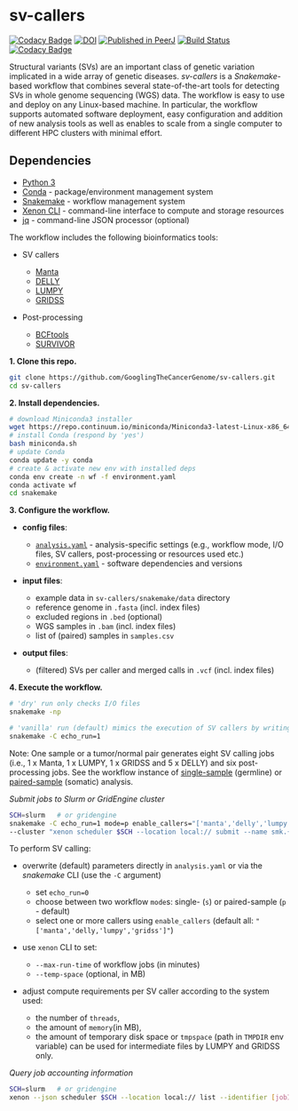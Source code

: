 # sv-callers

[![Codacy Badge](https://api.codacy.com/project/badge/Grade/cb946942476b4dd39e39100253f2d9c9)](https://app.codacy.com/gh/GooglingTheCancerGenome/sv-callers?utm_source=github.com&utm_medium=referral&utm_content=GooglingTheCancerGenome/sv-callers&utm_campaign=Badge_Grade)
[![DOI](https://zenodo.org/badge/DOI/10.5281/zenodo.1217111.svg)](https://doi.org/10.5281/zenodo.1217111)
[![Published in PeerJ](https://img.shields.io/badge/published%20in-PeerJ-blue.svg)](https://doi.org/10.7717/peerj.8214)
[![Build Status](https://travis-ci.org/GooglingTheCancerGenome/sv-callers.svg?branch=master)](https://travis-ci.org/GooglingTheCancerGenome/sv-callers)
[![Codacy Badge](https://api.codacy.com/project/badge/Grade/5377b44904f84f9380b9d778c49bdb9e)](https://app.codacy.com/app/arnikz/sv-callers?utm_source=github.com&utm_medium=referral&utm_content=GooglingTheCancerGenome/sv-callers&utm_campaign=Badge_Grade_Dashboard)

Structural variants (SVs) are an important class of genetic variation implicated in a wide array of genetic diseases. _sv-callers_ is a _Snakemake_-based workflow that combines several state-of-the-art tools for detecting SVs in whole genome sequencing (WGS) data. The workflow is easy to use and deploy on any Linux-based machine. In particular, the workflow supports automated software deployment, easy configuration and addition of new analysis tools as well as enables to scale from a single computer to different HPC clusters with minimal effort.

## Dependencies

-   [Python 3](https://www.python.org/)
-   [Conda](https://conda.io/) - package/environment management system
-   [Snakemake](https://snakemake.readthedocs.io/) - workflow management system
-   [Xenon CLI](https://github.com/NLeSC/xenon-cli) - command-line interface to compute and storage resources
-   [jq](https://stedolan.github.io/jq/) - command-line JSON processor (optional)

The workflow includes the following bioinformatics tools:

-   SV callers
    -   [Manta](https://github.com/Illumina/manta)
    -   [DELLY](https://github.com/dellytools/delly)
    -   [LUMPY](https://github.com/arq5x/lumpy-sv)
    -   [GRIDSS](https://github.com/PapenfussLab/gridss)

-   Post-processing
    -   [BCFtools](https://github.com/samtools/bcftools)
    -   [SURVIVOR](https://github.com/fritzsedlazeck/SURVIVOR)

**1. Clone this repo.**

```bash
git clone https://github.com/GooglingTheCancerGenome/sv-callers.git
cd sv-callers
```

**2. Install dependencies.**

```bash
# download Miniconda3 installer
wget https://repo.continuum.io/miniconda/Miniconda3-latest-Linux-x86_64.sh -O miniconda.sh
# install Conda (respond by 'yes')
bash miniconda.sh
# update Conda
conda update -y conda
# create & activate new env with installed deps
conda env create -n wf -f environment.yaml
conda activate wf
cd snakemake
```

**3. Configure the workflow.**

-   **config files**:
    -   [`analysis.yaml`](/snakemake/analysis.yaml) - analysis-specific settings (e.g., workflow mode, I/O files, SV callers, post-processing or resources used etc.)
    -   [`environment.yaml`](/snakemake/environment.yaml) - software dependencies and versions

-   **input files**:
    -   example data in `sv-callers/snakemake/data` directory
    -   reference genome in `.fasta` (incl. index files)
    -   excluded regions in `.bed` (optional)
    -   WGS samples in `.bam` (incl. index files)
    -   list of (paired) samples in `samples.csv`

-   **output files**:
    -   (filtered) SVs per caller and merged calls in `.vcf` (incl. index files)

**4. Execute the workflow.**

```bash
# 'dry' run only checks I/O files
snakemake -np

# 'vanilla' run (default) mimics the execution of SV callers by writing (dummy) VCF files
snakemake -C echo_run=1

```

Note: One sample or a tumor/normal pair generates eight SV calling jobs (i.e., 1 x Manta, 1 x LUMPY, 1 x GRIDSS and 5 x DELLY) and six post-processing jobs. See the workflow instance of [single-sample](doc/sv-callers_single.svg) (germline) or [paired-sample](doc/sv-callers_paired.svg) (somatic) analysis.

_Submit jobs to Slurm or GridEngine cluster_

```bash
SCH=slurm   # or gridengine
snakemake -C echo_run=1 mode=p enable_callers="['manta','delly','lumpy','gridss']" --use-conda --latency-wait 30 --jobs 14 \
--cluster "xenon scheduler $SCH --location local:// submit --name smk.{rule} --inherit-env --cores-per-task {threads} --max-run-time 1 --max-memory {resources.mem_mb} --working-directory . --stderr stderr-%j.log --stdout stdout-%j.log" &>smk.log&
```

To perform SV calling:
-   overwrite (default) parameters directly in `analysis.yaml` or via the _snakemake_ CLI (use the `-C` argument)
    -   set `echo_run=0`
    -   choose between two workflow `mode`s: single- (`s`) or paired-sample (`p` - default)
    -   select one or more callers using `enable_callers` (default all: `"['manta','delly,'lumpy','gridss']"`)

-   use `xenon` CLI to set:
    -   `--max-run-time` of workflow jobs (in minutes)
    -   `--temp-space` (optional, in MB)

-   adjust compute requirements per SV caller according to the system used:
    -   the number of `threads`, 
    -   the amount of `memory`(in MB),
    -   the amount of temporary disk space or `tmpspace` (path in `TMPDIR` env variable) can be used for intermediate files by LUMPY and GRIDSS only.

_Query job accounting information_

```bash
SCH=slurm   # or gridengine
xenon --json scheduler $SCH --location local:// list --identifier [jobID] | jq ...
```
